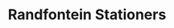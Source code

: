 ---
title: "Randfontein Stationers"
url: /greenhills-randfontein/randfontein-stationers/
shop: office supplies
---